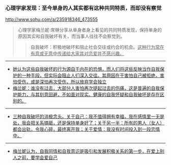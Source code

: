 ### 心理学家发现：至今单身的人其实都有这种共同特质，而却没有察觉
http://www.sohu.com/a/235918346_473555
>心理学家梅兰妮·席琳分享从单身者身上看见的共同特质发现，保持单身的原因其实和自我破坏有关，而当事人往往不会察觉到。
>>自我破坏：积极地破坏和阻止社会交往或约会的机会。<u>这种行为常在有意或无意中传递给大家其对恋爱并不感兴趣。
---
- <u>她认为这些自我破坏的行为源自于内在的恐惧，而人们将这些反映当作自我保护的一种手段，但实际会阻止人们深入交往。其原因在于害怕自己被拒绝，害怕受伤，或是深怕再次受伤，所以放弃学会独立
- 梅兰妮：谁没有过去，大部分人害怕再次提起过去的伤痛，这是普遍的自我保护能力，与其刻意回避，不如面对现实。<u>健康的自我怀疑和自我破坏是存在区别的。
---
- 三种自我破坏的消极念头。关于自己：我不值得拥有幸福，我在感情里一无是处，我会把关系搞砸，还是保持单身好了；关于另一半：所有的男人（女人）都会出轨，令我心碎，最终离开我；关于爱情：我没有时间投入到一段恋情中。
---
- 梅兰妮认为，自我同情和自我意识是吸引和发展积极关系的第一步，在爱上别人之前，要学会爱自己